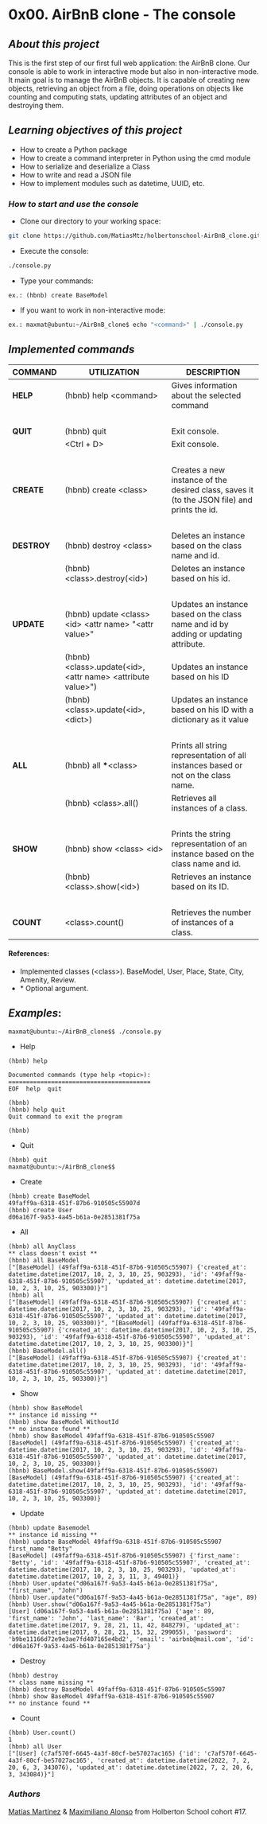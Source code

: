 

# 0x00. AirBnB clone - The console

## ***About this project***
This is the first step of our first full web application: the AirBnB clone. Our console is able to work in interactive mode 
but also in non-interactive mode. It main goal is to manage the AirBnB objects. It is capable of creating new objects, 
retrieving an object from a file, doing operations on objects like counting and computing stats, updating attributes of an object
and destroying them.
## ***Learning objectives of this project***
- How to create a Python package
- How to create a command interpreter in Python using the cmd module
- How to serialize and deserialize a Class
- How to write and read a JSON file
- How to implement modules such as datetime, UUID, etc.

### ***How to start and use the console***
- Clone our directory to your working space:
```bash
git clone https://github.com/MatiasMtz/holbertonschool-AirBnB_clone.git
```
- Execute the console: 
```bash
./console.py
```
- Type your commands: 
```
ex.: (hbnb) create BaseModel
```
- If you want to work in non-interactive mode:
```bash
ex.: maxmat@ubuntu:~/AirBnB_clone$ echo "<command>" | ./console.py
```

## ***Implemented commands***

| **COMMAND** | **UTILIZATION**                                                 | **DESCRIPTION**                                                                             |
| ---         | ---                                                             | ---                                                                                         |
| **HELP**    | (hbnb) help \<command>                                          | Gives information about the selected command                                                |
| ‎            | ‎                                                                | ‎                                                                                            |
| **QUIT**    | ‎(hbnb) quit                                                     | Exit console.                                                                               |
| ‎            | \<Ctrl + D>                                                     | Exit console.                                                                               |
| ‎            | ‎                                                                | ‎                                                                                            |
| **CREATE**  | (hbnb) create \<class>                                          | Creates a new instance of the desired class, saves it (to the JSON file) and prints the id. |
| ‎            | ‎                                                                | ‎                                                                                            |
| **DESTROY** | (hbnb) destroy \<class> <id>                                    | Deletes an instance based on the class name and id.                                         |
| ‎            | (hbnb) \<class>.destroy(\<id>)                                  | Deletes an instance based on his id.                                                        |
| ‎            | ‎                                                                | ‎                                                                                            |
| **UPDATE**  | (hbnb) update \<class> \<id> \<attr name> "\<attr value>"       | Updates an instance based on the class name and id by adding or updating attribute.         |
| ‎            | (hbnb) \<class>.update(\<id>, \<attr name> \<attribute value>") | Updates an instance based on his ID                                                         |
| ‎            | (hbnb) \<class>.update(\<id>, \<dict>)                          | Updates an instance based on his ID with a dictionary as it value                           |
| ‎            | ‎                                                                | ‎                                                                                            |
| **ALL**     | (hbnb) all **\***\<class>                                       | Prints all string representation of all instances based or not on the class name.           |
| ‎            | (hbnb) \<class>.all()                                           | Retrieves all instances of a class.                                                         |
| ‎            | ‎                                                                | ‎                                                                                            |
| **SHOW**    | (hbnb) show \<class> \<id>                                      | Prints the string representation of an instance based on the class name and id.             |
| ‎            | (hbnb) \<class>.show(\<id>)                                     | Retrieves an instance based on its ID.                                                      |
| ‎            | ‎                                                                | ‎                                                                                            |
| **COUNT**   | \<class>.count()                                                | Retrieves the number of instances of a class.                                               |

#### References:

- Implemented classes (\<class>).
BaseModel, User, Place, State, City, Amenity, Review.
- \* Optional argument.

## ***Examples***:
```
maxmat@ubuntu:~/AirBnB_clone$$ ./console.py
```
- Help
```
(hbnb) help

Documented commands (type help <topic>):
========================================
EOF  help  quit

(hbnb) 
(hbnb) help quit
Quit command to exit the program

(hbnb)
```
- Quit
```
(hbnb) quit 
maxmat@ubuntu:~/AirBnB_clone$$ 
```
- Create
```
(hbnb) create BaseModel
49faff9a-6318-451f-87b6-910505c55907d
(hbnb) create User
d06a167f-9a53-4a45-b61a-0e2851381f75a
```
- All
```
(hbnb) all AnyClass
** class doesn't exist **
(hbnb) all BaseModel
["[BaseModel] (49faff9a-6318-451f-87b6-910505c55907) {'created_at': datetime.datetime(2017, 10, 2, 3, 10, 25, 903293), 'id': '49faff9a-6318-451f-87b6-910505c55907', 'updated_at': datetime.datetime(2017, 10, 2, 3, 10, 25, 903300)}"]
(hbnb) all
["[BaseModel] (49faff9a-6318-451f-87b6-910505c55907) {'created_at': datetime.datetime(2017, 10, 2, 3, 10, 25, 903293), 'id': '49faff9a-6318-451f-87b6-910505c55907', 'updated_at': datetime.datetime(2017, 10, 2, 3, 10, 25, 903300)}", "[BaseModel] (49faff9a-6318-451f-87b6-910505c55907) {'created_at': datetime.datetime(2017, 10, 2, 3, 10, 25, 903293), 'id': '49faff9a-6318-451f-87b6-910505c55907', 'updated_at': datetime.datetime(2017, 10, 2, 3, 10, 25, 903300)}"]
(hbnb) BaseModel.all()
["[BaseModel] (49faff9a-6318-451f-87b6-910505c55907) {'created_at': datetime.datetime(2017, 10, 2, 3, 10, 25, 903293), 'id': '49faff9a-6318-451f-87b6-910505c55907', 'updated_at': datetime.datetime(2017, 10, 2, 3, 10, 25, 903300)}"]
```
- Show
```
(hbnb) show BaseModel
** instance id missing **
(hbnb) show BaseModel WithoutId
** no instance found **
(hbnb) show BaseModel 49faff9a-6318-451f-87b6-910505c55907
[BaseModel] (49faff9a-6318-451f-87b6-910505c55907) {'created_at': datetime.datetime(2017, 10, 2, 3, 10, 25, 903293), 'id': '49faff9a-6318-451f-87b6-910505c55907', 'updated_at': datetime.datetime(2017, 10, 2, 3, 10, 25, 903300)}
(hbnb) BaseModel.show(49faff9a-6318-451f-87b6-910505c55907)
[BaseModel] (49faff9a-6318-451f-87b6-910505c55907) {'created_at': datetime.datetime(2017, 10, 2, 3, 10, 25, 903293), 'id': '49faff9a-6318-451f-87b6-910505c55907', 'updated_at': datetime.datetime(2017, 10, 2, 3, 10, 25, 903300)}
```
- Update
```
(hbnb) update Basemodel
** instance id missing **
(hbnb) update BaseModel 49faff9a-6318-451f-87b6-910505c55907 first_name "Betty"
[BaseModel] (49faff9a-6318-451f-87b6-910505c55907) {'first_name': 'Betty', 'id': '49faff9a-6318-451f-87b6-910505c55907', 'created_at': datetime.datetime(2017, 10, 2, 3, 10, 25, 903293), 'updated_at': datetime.datetime(2017, 10, 2, 3, 11, 3, 49401)}
(hbnb) User.update("d06a167f-9a53-4a45-b61a-0e2851381f75a", "first_name", "John")
(hbnb) User.update("d06a167f-9a53-4a45-b61a-0e2851381f75a", "age", 89)
(hbnb) User.show("d06a167f-9a53-4a45-b61a-0e2851381f75a")
[User] (d06a167f-9a53-4a45-b61a-0e2851381f75a) {'age': 89, 'first_name': 'John', 'last_name': 'Bar', 'created_at': datetime.datetime(2017, 9, 28, 21, 11, 42, 848279), 'updated_at': datetime.datetime(2017, 9, 28, 21, 15, 32, 299055), 'password': 'b9be11166d72e9e3ae7fd407165e4bd2', 'email': 'airbnb@mail.com', 'id': 'd06a167f-9a53-4a45-b61a-0e2851381f75a'}
```
- Destroy
```
(hbnb) destroy
** class name missing **
(hbnb) destroy BaseModel 49faff9a-6318-451f-87b6-910505c55907
(hbnb) show BaseModel 49faff9a-6318-451f-87b6-910505c55907
** no instance found **
```
- Count
```
(hbnb) User.count()
1
(hbnb) all User
["[User] (c7af570f-6645-4a3f-80cf-be57027ac165) {'id': 'c7af570f-6645-4a3f-80cf-be57027ac165', 'created_at': datetime.datetime(2022, 7, 2, 20, 6, 3, 343076), 'updated_at': datetime.datetime(2022, 7, 2, 20, 6, 3, 343084)}"]
```

### ***Authors***
[Matías Martínez](https://github.com/MatiasMtz) & [Maximiliano Alonso](https://github.com/MaxiHBTN) from Holberton School cohort #17.
